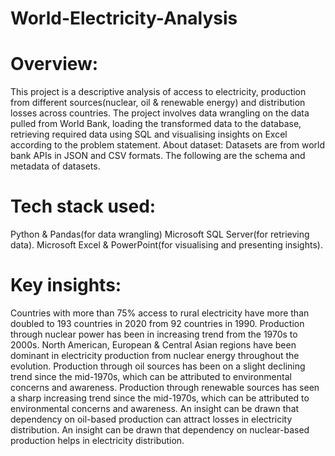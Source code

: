 # World-Electricity-Analysis

# Overview:
This project is a descriptive analysis of access to electricity, production from different sources(nuclear, oil & renewable energy) and distribution losses across countries.
The project involves data wrangling on the data pulled from World Bank, loading the transformed data to the database, retrieving required data using SQL and visualising insights on Excel according to the problem statement.
About dataset:
Datasets are from world bank APIs in JSON and CSV formats. The following are the schema and metadata of datasets. 
# Tech stack used:
 Python & Pandas(for data wrangling)
 Microsoft SQL Server(for retrieving data).
 Microsoft Excel & PowerPoint(for visualising and presenting insights).

# Key insights:
Countries with more than 75% access to rural electricity have more than doubled to 193 countries in 2020 from 92 countries in 1990.
Production through nuclear power has been in increasing trend from the 1970s to 2000s.
North American, European & Central Asian regions have been dominant in electricity production from nuclear energy throughout the evolution.
Production through oil sources has been on a slight declining trend since the mid-1970s, which can be attributed to environmental concerns and awareness.
Production through renewable sources has seen a sharp increasing trend since the mid-1970s, which can be attributed to environmental concerns and awareness.
An insight can be drawn that dependency on oil-based production can attract losses in electricity distribution.
An insight can be drawn that dependency on nuclear-based production helps in electricity distribution.

